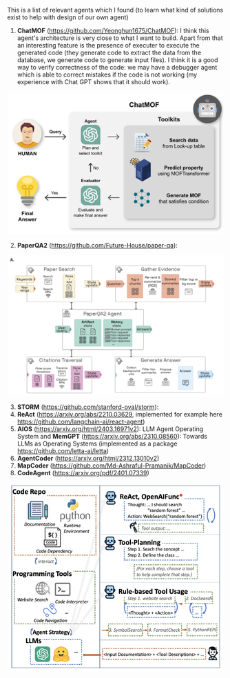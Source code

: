 This is a list of relevant agents which I found (to learn what kind of solutions exist to help with design of our own agent) <br>

1. **ChatMOF** (https://github.com/Yeonghun1675/ChatMOF): I think this agent's architecture is very close to what I want to build. Apart from that an interesting feature is the presence of executer to execute the generated code (they generate code to extract the data from the database, we generate code to generate input files). I think it is a good way to verify correctness of the code: we may have a debugger agent which is able to correct mistakes if the code is not working (my experience with Chat GPT shows that it should work).
<p align="center">
  <img src="figures/chatMOF.jpg" width="500"/>
</p>

2. **PaperQA2** (https://github.com/Future-House/paper-qa):
<p align="center">
  <img src="figures/PaperQA2.jpg" width="600"/>
</p>

3. **STORM** (https://github.com/stanford-oval/storm):
4. **ReAct** (https://arxiv.org/abs/2210.03629, implemented for example here https://github.com/langchain-ai/react-agent)
5. **AIOS** (https://arxiv.org/html/2403.16971v2): LLM Agent Operating System and **MemGPT** (https://arxiv.org/abs/2310.08560): Towards LLMs as Operating Systems (implemented as a package https://github.com/letta-ai/letta)
6. **AgentCoder** (https://arxiv.org/html/2312.13010v2)
7. **MapCoder** (https://github.com/Md-Ashraful-Pramanik/MapCoder)
8. **CodeAgent** (https://arxiv.org/pdf/2401.07339)
<p align="center">
  <img src="figures/CodeAgent.png" width="500"/>
</p>
